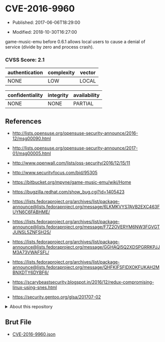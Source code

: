 # CVE-2016-9960

- Published: 2017-06-06T18:29:00

- Modified: 2018-10-30T16:27:00

game-music-emu before 0.6.1 allows local users to cause a denial of service (divide by zero and process crash).

### CVSS Score: **2.1**

| authentication | complexity | vector |
| --- | --- | --- |
| NONE | LOW | LOCAL |

| confidentiality | integrity | availability |
| --- | --- | --- |
| NONE | NONE | PARTIAL |

## References

* http://lists.opensuse.org/opensuse-security-announce/2016-12/msg00090.html

* http://lists.opensuse.org/opensuse-security-announce/2017-01/msg00005.html

* http://www.openwall.com/lists/oss-security/2016/12/15/11

* http://www.securityfocus.com/bid/95305

* https://bitbucket.org/mpyne/game-music-emu/wiki/Home

* https://bugzilla.redhat.com/show_bug.cgi?id=1405423

* https://lists.fedoraproject.org/archives/list/package-announce@lists.fedoraproject.org/message/6LKMKVYS7AVB2EXC463FUYN6C6FABHME/

* https://lists.fedoraproject.org/archives/list/package-announce@lists.fedoraproject.org/message/F7Z2OVERYM6NW3FGVGTJUNSL5ZNFSH2S/

* https://lists.fedoraproject.org/archives/list/package-announce@lists.fedoraproject.org/message/GGHAQI5Q2XDSPGRRKPJJM3A73VWAFSFL/

* https://lists.fedoraproject.org/archives/list/package-announce@lists.fedoraproject.org/message/QHFKIFSFIDXOKFUKAH2MBNXDTY6DYBF6/

* https://scarybeastsecurity.blogspot.in/2016/12/redux-compromising-linux-using-snes.html

* https://security.gentoo.org/glsa/201707-02

<details>
<summary>About this repository</summary> 

  This repository is part of the project [Live Hack CVE](https://github.com/Live-Hack-CVE). Main website can be found [www.live-hack.org](https://www.live-hack.org) 
  
  Made by [Sn0wAlice](https://github.com/Sn0wAlice) for the people that care about security and need to have a feed of the latest CVEs. Hope you enjoy it, don't forget to star the repo and follow me on [Twitter](https://twitter.com/Sn0wAlice) and [Github](https://github.com/Sn0wAlice). And that is my [personnal website](https://www.alice-snow.me/)

  - [Home Page](https://github.com/Live-Hack-CVE)
  - [Framework](https://github.com/Live-Hack-CVE/cve-framework)
  - [CVE database](https://github.com/Live-Hack-CVE/full_database)
  - [Changelog](https://github.com/Live-Hack-CVE/Changelog)
</details>

## Brut File

* [CVE-2016-9960.json](https://raw.githubusercontent.com/Live-Hack-CVE/full_database/main/cves/2016/CVE-2016-9960.json)

